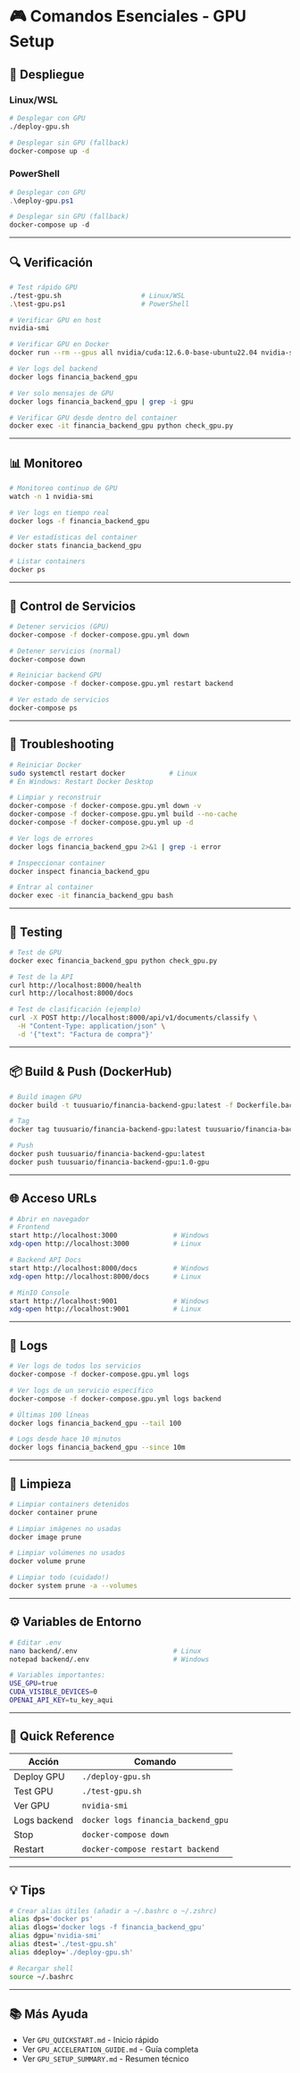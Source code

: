 # 🎮 Comandos Esenciales - GPU Setup

## 🚀 Despliegue

### Linux/WSL
```bash
# Desplegar con GPU
./deploy-gpu.sh

# Desplegar sin GPU (fallback)
docker-compose up -d
```

### PowerShell
```powershell
# Desplegar con GPU
.\deploy-gpu.ps1

# Desplegar sin GPU (fallback)
docker-compose up -d
```

---

## 🔍 Verificación

```bash
# Test rápido GPU
./test-gpu.sh                    # Linux/WSL
.\test-gpu.ps1                   # PowerShell

# Verificar GPU en host
nvidia-smi

# Verificar GPU en Docker
docker run --rm --gpus all nvidia/cuda:12.6.0-base-ubuntu22.04 nvidia-smi

# Ver logs del backend
docker logs financia_backend_gpu

# Ver solo mensajes de GPU
docker logs financia_backend_gpu | grep -i gpu

# Verificar GPU desde dentro del container
docker exec -it financia_backend_gpu python check_gpu.py
```

---

## 📊 Monitoreo

```bash
# Monitoreo continuo de GPU
watch -n 1 nvidia-smi

# Ver logs en tiempo real
docker logs -f financia_backend_gpu

# Ver estadísticas del container
docker stats financia_backend_gpu

# Listar containers
docker ps
```

---

## 🛑 Control de Servicios

```bash
# Detener servicios (GPU)
docker-compose -f docker-compose.gpu.yml down

# Detener servicios (normal)
docker-compose down

# Reiniciar backend GPU
docker-compose -f docker-compose.gpu.yml restart backend

# Ver estado de servicios
docker-compose ps
```

---

## 🔧 Troubleshooting

```bash
# Reiniciar Docker
sudo systemctl restart docker           # Linux
# En Windows: Restart Docker Desktop

# Limpiar y reconstruir
docker-compose -f docker-compose.gpu.yml down -v
docker-compose -f docker-compose.gpu.yml build --no-cache
docker-compose -f docker-compose.gpu.yml up -d

# Ver logs de errores
docker logs financia_backend_gpu 2>&1 | grep -i error

# Inspeccionar container
docker inspect financia_backend_gpu

# Entrar al container
docker exec -it financia_backend_gpu bash
```

---

## 🧪 Testing

```bash
# Test de GPU
docker exec financia_backend_gpu python check_gpu.py

# Test de la API
curl http://localhost:8000/health
curl http://localhost:8000/docs

# Test de clasificación (ejemplo)
curl -X POST http://localhost:8000/api/v1/documents/classify \
  -H "Content-Type: application/json" \
  -d '{"text": "Factura de compra"}'
```

---

## 📦 Build & Push (DockerHub)

```bash
# Build imagen GPU
docker build -t tuusuario/financia-backend-gpu:latest -f Dockerfile.backend.gpu .

# Tag
docker tag tuusuario/financia-backend-gpu:latest tuusuario/financia-backend-gpu:1.0-gpu

# Push
docker push tuusuario/financia-backend-gpu:latest
docker push tuusuario/financia-backend-gpu:1.0-gpu
```

---

## 🌐 Acceso URLs

```bash
# Abrir en navegador
# Frontend
start http://localhost:3000              # Windows
xdg-open http://localhost:3000           # Linux

# Backend API Docs
start http://localhost:8000/docs         # Windows
xdg-open http://localhost:8000/docs      # Linux

# MinIO Console
start http://localhost:9001              # Windows
xdg-open http://localhost:9001           # Linux
```

---

## 📝 Logs

```bash
# Ver logs de todos los servicios
docker-compose -f docker-compose.gpu.yml logs

# Ver logs de un servicio específico
docker-compose -f docker-compose.gpu.yml logs backend

# Últimas 100 líneas
docker logs financia_backend_gpu --tail 100

# Logs desde hace 10 minutos
docker logs financia_backend_gpu --since 10m
```

---

## 🧹 Limpieza

```bash
# Limpiar containers detenidos
docker container prune

# Limpiar imágenes no usadas
docker image prune

# Limpiar volúmenes no usados
docker volume prune

# Limpiar todo (cuidado!)
docker system prune -a --volumes
```

---

## ⚙️ Variables de Entorno

```bash
# Editar .env
nano backend/.env                        # Linux
notepad backend/.env                     # Windows

# Variables importantes:
USE_GPU=true
CUDA_VISIBLE_DEVICES=0
OPENAI_API_KEY=tu_key_aqui
```

---

## 🎯 Quick Reference

| Acción | Comando |
|--------|---------|
| Deploy GPU | `./deploy-gpu.sh` |
| Test GPU | `./test-gpu.sh` |
| Ver GPU | `nvidia-smi` |
| Logs backend | `docker logs financia_backend_gpu` |
| Stop | `docker-compose down` |
| Restart | `docker-compose restart backend` |

---

## 💡 Tips

```bash
# Crear alias útiles (añadir a ~/.bashrc o ~/.zshrc)
alias dps='docker ps'
alias dlogs='docker logs -f financia_backend_gpu'
alias dgpu='nvidia-smi'
alias dtest='./test-gpu.sh'
alias ddeploy='./deploy-gpu.sh'

# Recargar shell
source ~/.bashrc
```

---

## 📚 Más Ayuda

- Ver `GPU_QUICKSTART.md` - Inicio rápido
- Ver `GPU_ACCELERATION_GUIDE.md` - Guía completa
- Ver `GPU_SETUP_SUMMARY.md` - Resumen técnico

